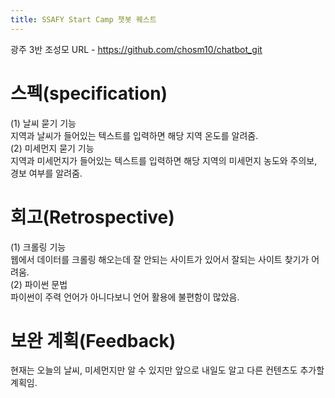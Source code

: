 ```yaml
---
title: SSAFY Start Camp 챗봇 퀘스트
---
```


광주 3반 조성모 URL - https://github.com/chosm10/chatbot_git
# 스펙(specification)
(1) 날씨 묻기 기능 <br>
지역과 날씨가 들어있는 텍스트를 입력하면 해당 지역 온도를 알려줌. <br>
(2) 미세먼지 묻기 기능 <br>
지역과 미세먼지가 들어있는 텍스트를 입력하면 해당 지역의 미세먼지 농도와 주의보, 경보 여부를 알려줌. <br>

# 회고(Retrospective)
(1) 크롤링 기능 <br>
웹에서 데이터를 크롤링 해오는데 잘 안되는 사이트가 있어서 잘되는 사이트 찾기가 어려움. <br>
(2) 파이썬 문법 <br>
파이썬이 주력 언어가 아니다보니 언어 활용에 불편함이 많았음. <br>

# 보완 계획(Feedback)
현재는 오늘의 날씨, 미세먼지만 알 수 있지만 앞으로 내일도 알고 다른 컨텐츠도 추가할 계획임.

